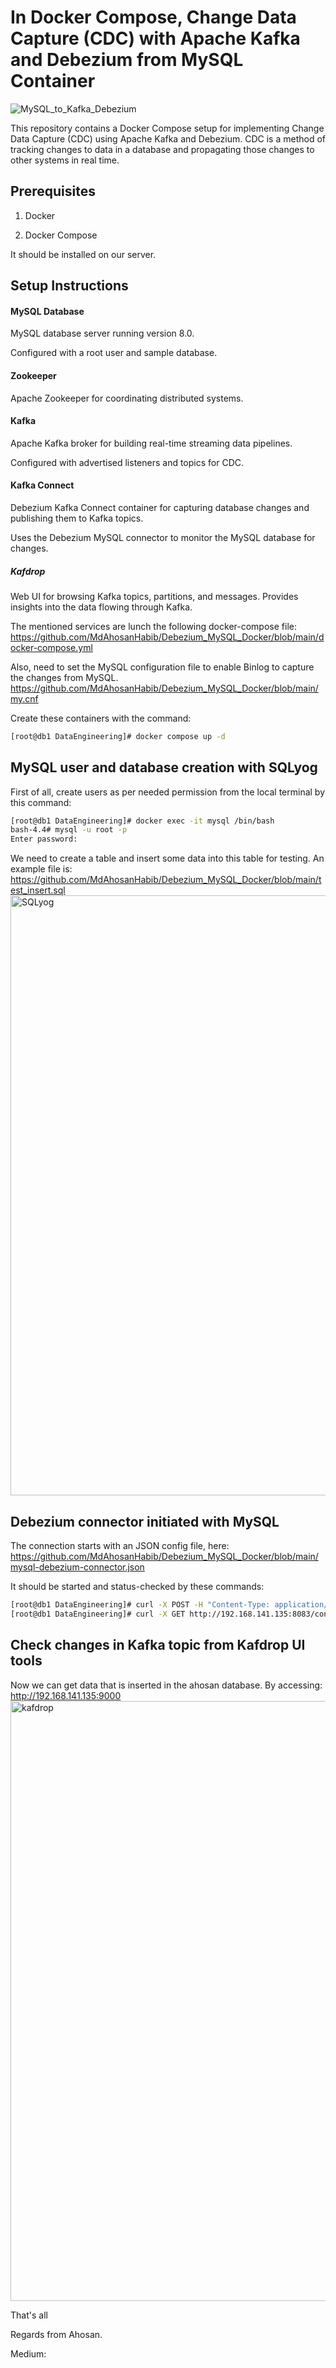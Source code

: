 # In Docker Compose, Change Data Capture (CDC) with Apache Kafka and Debezium from MySQL Container
![MySQL_to_Kafka_Debezium](https://github.com/MdAhosanHabib/Debezium_MySQL_Docker/assets/43145662/442208ff-125a-4838-9412-536984fdf83b)

This repository contains a Docker Compose setup for implementing Change Data Capture (CDC) using Apache Kafka and Debezium. CDC is a method of tracking changes to data in a database and propagating those changes to other systems in real time.

## Prerequisites
1. Docker

2. Docker Compose

It should be installed on our server.

## Setup Instructions
#### MySQL Database
MySQL database server running version 8.0.

Configured with a root user and sample database.

#### Zookeeper
Apache Zookeeper for coordinating distributed systems.

#### Kafka
Apache Kafka broker for building real-time streaming data pipelines.

Configured with advertised listeners and topics for CDC.

#### Kafka Connect
Debezium Kafka Connect container for capturing database changes and publishing them to Kafka topics.

Uses the Debezium MySQL connector to monitor the MySQL database for changes.

##### Kafdrop
Web UI for browsing Kafka topics, partitions, and messages.
Provides insights into the data flowing through Kafka.

The mentioned services are lunch the following docker-compose file:
https://github.com/MdAhosanHabib/Debezium_MySQL_Docker/blob/main/docker-compose.yml

Also, need to set the MySQL configuration file to enable Binlog to capture the changes from MySQL.
https://github.com/MdAhosanHabib/Debezium_MySQL_Docker/blob/main/my.cnf

Create these containers with the command:
```bash
[root@db1 DataEngineering]# docker compose up -d
```

## MySQL user and database creation with SQLyog
First of all, create users as per needed permission from the local terminal by this command:
```bash
[root@db1 DataEngineering]# docker exec -it mysql /bin/bash
bash-4.4# mysql -u root -p
Enter password:
```
We need to create a table and insert some data into this table for testing. An example file is:
https://github.com/MdAhosanHabib/Debezium_MySQL_Docker/blob/main/test_insert.sql
<img width="960" alt="SQLyog" src="https://github.com/MdAhosanHabib/Debezium_MySQL_Docker/assets/43145662/82646ba5-c9d1-4658-af45-4daf41730a24">

## Debezium connector initiated with MySQL
The connection starts with an JSON config file, here:
https://github.com/MdAhosanHabib/Debezium_MySQL_Docker/blob/main/mysql-debezium-connector.json

It should be started and status-checked by these commands:
```bash
[root@db1 DataEngineering]# curl -X POST -H "Content-Type: application/json" --data @mysql-debezium-connector.json http://192.168.141.135:8083/connectors
[root@db1 DataEngineering]# curl -X GET http://192.168.141.135:8083/connectors/mysql-connector
```

## Check changes in Kafka topic from Kafdrop UI tools
Now we can get data that is inserted in the ahosan database. By accessing: http://192.168.141.135:9000
<img width="960" alt="kafdrop" src="https://github.com/MdAhosanHabib/Debezium_MySQL_Docker/assets/43145662/02b1047a-7a09-46d1-817b-d7f83da4a4f9">

That's all

Regards from Ahosan.

Medium: 
